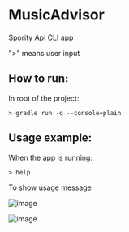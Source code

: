# MusicAdvisor
Spority Api CLI app 

">" means user input  

## How to run:
In root of the project:

    > gradle run -q --console=plain

## Usage example:
When the app is running:

    > help
   To show usage message
   
  ![image](https://user-images.githubusercontent.com/32550323/81500292-01dce100-92da-11ea-8774-787d7394f83b.png)

  ![image](https://user-images.githubusercontent.com/32550323/81500314-233dcd00-92da-11ea-8036-f90baacbf585.png)
